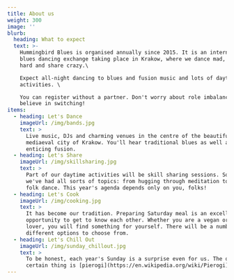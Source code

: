 ```yaml
---
title: About us
weight: 300
image: ''
blurb:
  heading: What to expect
  text: >-
    Hummingbird Blues is organised annually since 2015. It is an international
    blues dancing exchange taking place in Krakow, where we dance mad, chill
    hard and share crazy.\

    Expect all-night dancing to blues and fusion music and lots of daytime
    activities. \

    You can register without a partner. Don't worry about role imbalance - we
    believe in switching!
items:
  - heading: Let's Dance
    imageUrl: /img/bands.jpg
    text: >
      Live music, DJs and charming venues in the centre of the beautiful
      mediaeval city of Krakow. You'll hear traditional blues as well as
      enticing fusion.
  - heading: Let's Share
    imageUrl: /img/skillsharing.jpg
    text: >
      Part of our daytime activities will be skill sharing sessions. So far
      we've had all sorts of topics: from hugging through meditation to Polish
      folk dance. This year's agenda depends only on you, folks!
  - heading: Let's Cook
    imageUrl: /img/cooking.jpg
    text: >
      It has become our tradition. Preparing Saturday meal is an excellent
      opportunity to get to know each other. Whether you are a vegan or a meat
      lover, you will find something for yourself. There will be a number of
      different options to choose from.
  - heading: Let's Chill Out
    imageUrl: /img/sunday_chillout.jpg
    text: >
      To be honest, each year's Sunday is a surprise even for us. The only
      certain thing is [pierogi](https://en.wikipedia.org/wiki/Pierogi).
---
```


